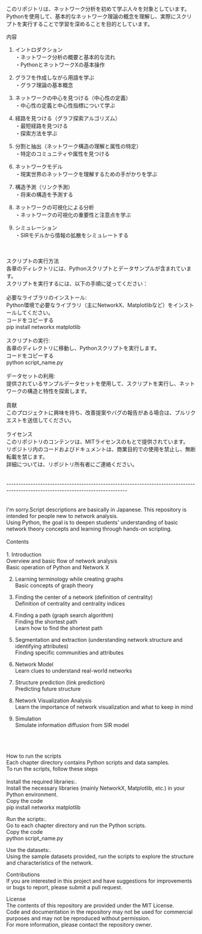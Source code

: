このリポジトリは、ネットワーク分析を初めて学ぶ人々を対象としています。<br>
Pythonを使用して、基本的なネットワーク理論の概念を理解し、実際にスクリプトを実行することで学習を深めることを目的としています。<br>

内容
1. イントロダクション<br>
・ネットワーク分析の概要と基本的な流れ<br>
・PythonとネットワークXの基本操作<br>

2. グラフを作成しながら用語を学ぶ<br>
・グラフ理論の基本概念<br>

3. ネットワークの中心を見つける（中心性の定義）<br>
・中心性の定義と中心性指標について学ぶ<br>

4. 経路を見つける（グラフ探索アルゴリズム）<br>
・最短経路を見つける<br>
・探索方法を学ぶ<br>

5. 分割と抽出（ネットワーク構造の理解と属性の特定）<br>
・特定のコミュニティや属性を見つける<br>

6. ネットワークモデル<br>
・現実世界のネットワークを理解するための手がかりを学ぶ<br>

7. 構造予測（リンク予測）<br>
・将来の構造を予測する<br>

8. ネットワークの可視化による分析<br>
・ネットワークの可視化の重要性と注意点を学ぶ<br>

9. シミュレーション<br>
・SIRモデルから情報の拡散をシミュレートする<br>
<br>
<br>
スクリプトの実行方法<br>
各章のディレクトリには、Pythonスクリプトとデータサンプルが含まれています。<br>
スクリプトを実行するには、以下の手順に従ってください：<br>
<br>
必要なライブラリのインストール:<br>
Python環境で必要なライブラリ（主にNetworkX、Matplotlibなど）をインストールしてください。<br>
コードをコピーする<br>
pip install networkx matplotlib<br>
<br>
スクリプトの実行:<br>
各章のディレクトリに移動し、Pythonスクリプトを実行します。<br>
コードをコピーする<br>
python script_name.py<br>
<br>
データセットの利用:<br>
提供されているサンプルデータセットを使用して、スクリプトを実行し、ネットワークの構造と特性を探索します。<br>
<br>
貢献<br>
このプロジェクトに興味を持ち、改善提案やバグの報告がある場合は、プルリクエストを送信してください。<br>
<br>
ライセンス<br>
このリポジトリのコンテンツは、MITライセンスのもとで提供されています。<br>
リポジトリ内のコードおよびドキュメントは、商業目的での使用を禁止し、無断転載を禁じます。<br>
詳細については、リポジトリ所有者にご連絡ください。<br>
<br>
<br>
--------------------------------------------------------------------------------------------------------------------------------<br>
<br>
<br>
I'm sorry.Script descriptions are basically in Japanese.
This repository is intended for people new to network analysis.<br>
Using Python, the goal is to deepen students' understanding of basic network theory concepts and learning through hands-on scripting.<br>
<br>
Contents<br>
<br>
1. Introduction<br>
Overview and basic flow of network analysis<br>
Basic operation of Python and Network X<br>

2. Learning terminology while creating graphs<br>
Basic concepts of graph theory<br>

3. Finding the center of a network (definition of centrality)<br>
Definition of centrality and centrality indices<br>

4. Finding a path (graph search algorithm)<br>
Finding the shortest path<br>
Learn how to find the shortest path<br>

5. Segmentation and extraction (understanding network structure and identifying attributes)<br>
Finding specific communities and attributes<br>

6. Network Model<br>
Learn clues to understand real-world networks<br>

7. Structure prediction (link prediction)<br>
Predicting future structure<br>

8. Network Visualization Analysis<br>
Learn the importance of network visualization and what to keep in mind<br>

9. Simulation<br>
Simulate information diffusion from SIR model<br>
<br>
<br>
<br>
How to run the scripts<br>
Each chapter directory contains Python scripts and data samples.<br>
To run the scripts, follow these steps<br>
<br>
Install the required libraries:.<br>
Install the necessary libraries (mainly NetworkX, Matplotlib, etc.) in your Python environment.<br>
Copy the code<br>
pip install networkx matplotlib<br>

Run the scripts:.<br>
Go to each chapter directory and run the Python scripts.<br>
Copy the code<br>
python script_name.py<br>

Use the datasets:.<br>
Using the sample datasets provided, run the scripts to explore the structure and characteristics of the network.<br>

Contributions<br>
If you are interested in this project and have suggestions for improvements or bugs to report, please submit a pull request.<br>

License<br>
The contents of this repository are provided under the MIT License.<br>
Code and documentation in the repository may not be used for commercial purposes and may not be reproduced without permission.<br>
For more information, please contact the repository owner.<br>
<br>
<br>

